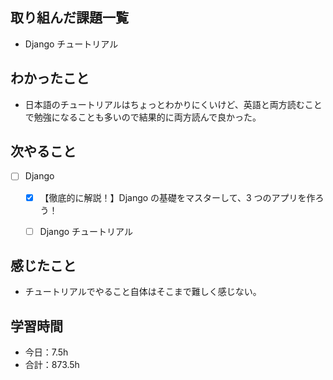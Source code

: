## 取り組んだ課題一覧

- Django チュートリアル

## わかったこと
- 日本語のチュートリアルはちょっとわかりにくいけど、英語と両方読むことで勉強になることも多いので結果的に両方読んで良かった。

## 次やること

- [ ] Django
   - [x] 【徹底的に解説！】Django の基礎をマスターして、3 つのアプリを作ろう！
   - [ ] Django チュートリアル 


## 感じたこと

- チュートリアルでやること自体はそこまで難しく感じない。

## 学習時間

- 今日：7.5h
- 合計：873.5h